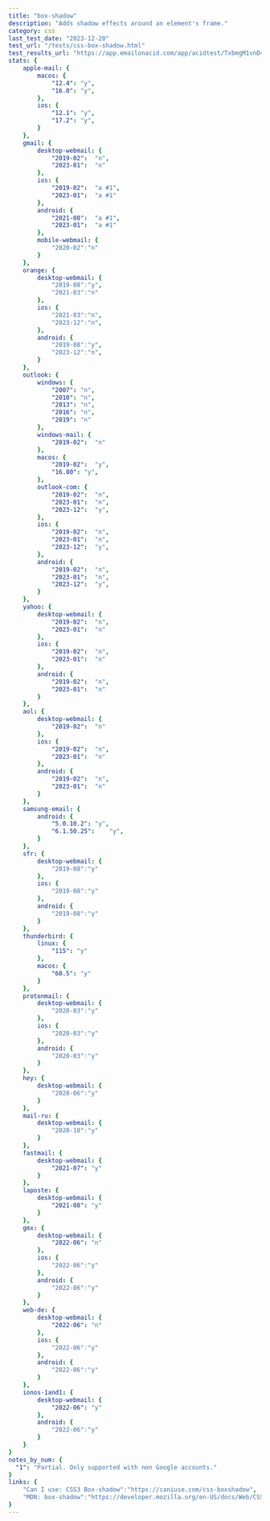 ```yaml
---
title: "box-shadow"
description: "Adds shadow effects around an element's frame."
category: css
last_test_date: "2023-12-20"
test_url: "/tests/css-box-shadow.html"
test_results_url: "https://app.emailonacid.com/app/acidtest/TxbmgM1vnD44aLEEOdI06riwAqm3qmfet8jFoYTQ65bRp/list"
stats: {
	apple-mail: {
		macos: {
			"12.4": "y",
			"16.0": "y",
		},
		ios: {
			"12.1":	"y",
			"17.2":	"y",
		}
	},
	gmail: {
		desktop-webmail: {
			"2019-02":	"n",
			"2023-01":	"n"
		},
		ios: {
			"2019-02":	"a #1",
			"2023-01":	"a #1"
		},
		android: {
			"2021-08":	"a #1",
			"2023-01":	"a #1"
		},
        mobile-webmail: {
            "2020-02":"n"
        }
	},
    orange: {
        desktop-webmail: {
            "2019-08":"y",
            "2021-03":"n"
        },
        ios: {
            "2021-03":"n",
            "2023-12":"n",
        },
        android: {
            "2019-08":"y",
            "2023-12":"n",
        }
    },
	outlook: {
		windows: {
			"2007": "n",
			"2010": "n",
			"2013": "n",
			"2016": "n",
			"2019": "n"
		},
		windows-mail: {
			"2019-02":	"n"
		},
		macos: {
			"2019-02":	"y",
			"16.80": "y",
		},
		outlook-com: {
			"2019-02":	"n",
			"2023-01":	"n",
			"2023-12":	"y",
		},
		ios: {
			"2019-02":	"n",
			"2023-01":	"n",
			"2023-12":	"y",
		},
		android: {
			"2019-02":	"n",
			"2023-01":	"n",
			"2023-12":	"y",
		}
	},
	yahoo: {
		desktop-webmail: {
			"2019-02":	"n",
			"2023-01":	"n"
		},
		ios: {
			"2019-02":	"n",
			"2023-01":	"n"
		},
		android: {
			"2019-02":	"n",
			"2023-01":	"n"
		}
	},
	aol: {
		desktop-webmail: {
			"2019-02":	"n"
		},
		ios: {
			"2019-02":	"n",
			"2023-01":	"n"
		},
		android: {
			"2019-02":	"n",
			"2023-01":	"n"
		}
	},
	samsung-email: {
		android: {
			"5.0.10.2":	"y",
			"6.1.50.25":	"y",
		}
	},
    sfr: {
        desktop-webmail: {
            "2019-08":"y"
        },
        ios: {
            "2019-08":"y"
        },
        android: {
            "2019-08":"y"
        }
    },
	thunderbird: {
		linux: {
			"115": "y"
		},
		macos: {
			"60.5":	"y"
		}
	},
    protonmail: {
        desktop-webmail: {
            "2020-03":"y"
        },
        ios: {
            "2020-03":"y"
        },
        android: {
            "2020-03":"y"
        }
    },
    hey: {
        desktop-webmail: {
            "2020-06":"y"
        }
    },
    mail-ru: {
        desktop-webmail: {
            "2020-10":"y"
        }
    },
	fastmail: {
		desktop-webmail: {
			"2021-07": "y"
		}
	},
    laposte: {
        desktop-webmail: {
            "2021-08": "y"
        }
    },
    gmx: {
        desktop-webmail: {
            "2022-06": "n"
        },
        ios: {
            "2022-06":"y"
        },
        android: {
            "2022-06":"y"
        }
    },
    web-de: {
        desktop-webmail: {
            "2022-06": "n"
        },
        ios: {
            "2022-06":"y"
        },
        android: {
            "2022-06":"y"
        }
    },
    ionos-1and1: {
        desktop-webmail: {
            "2022-06": "y"
        },
        android: {
            "2022-06":"y"
        }
    }
}
notes_by_num: {
  "1": "Partial. Only supported with non Google accounts."
}
links: {
	"Can I use: CSS3 Box-shadow":"https://caniuse.com/css-boxshadow",
	"MDN: box-shadow":"https://developer.mozilla.org/en-US/docs/Web/CSS/box-shadow"
}
---
```

